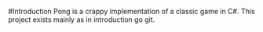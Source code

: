 #Introduction
Pong is a crappy implementation of a classic game in C#. This project exists mainly as in introduction go git.